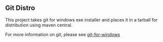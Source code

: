 Git Distro
----------

This project takes git for windows exe installer and places it in a tarball for distribution using maven central.

For more information on git, please see [git-for-windows](https://github.com/git-for-windows/git)